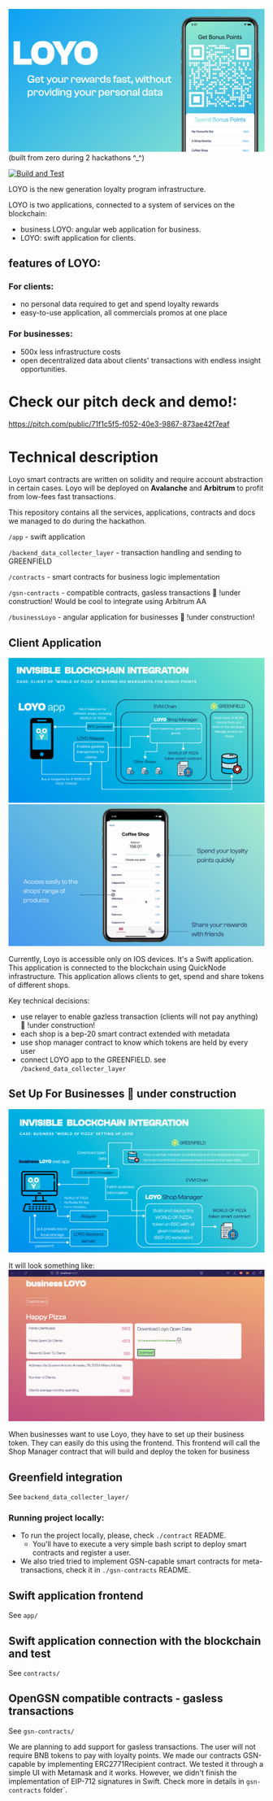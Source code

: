 ![](images/logo.png)
(built from zero during 2 hackathons ^_^)

[![Build and Test](https://github.com/luaroncrew/Loyo/actions/workflows/test-contracts.yml/badge.svg)](https://github.com/luaroncrew/Loyo/actions/workflows/test-contracts.yml)

LOYO is the new generation loyalty program infrastructure.

LOYO is two applications, connected to a system of services on the blockchain:

- business LOYO: angular web application for business.
- LOYO: swift application for clients.

## features of LOYO:
### For clients: 
- no personal data required to get and spend loyalty rewards
- easy-to-use application, all commercials promos at one place

### For businesses: 
- 500x less infrastructure costs
- open decentralized data about clients' transactions with endless insight opportunities.

# Check our pitch deck and demo!:
https://pitch.com/public/71f1c5f5-f052-40e3-9867-873ae42f7eaf

# Technical description
Loyo smart contracts are written on solidity and require account abstraction in certain cases.
Loyo will be deployed on **Avalanche** and **Arbitrum** to profit from low-fees fast transactions.

This repository contains all the services, applications, contracts and docs we managed
to do during the hackathon.

`/app` - swift application 

`/backend_data_collecter_layer` - transaction handling and sending to GREENFIELD

`/contracts` - smart contracts for business logic implementation

`/gsn-contracts` - compatible contracts, gasless transactions 🚧 !under construction! Would be cool to integrate using Arbitrum AA

`/businessLoyo` - angular application for businesses 🚧 !under construction!

## Client Application
![](images/tech_diagram_2.png)
![](images/swiftapp.png)

Currently, Loyo is accessible only on IOS devices. 
It's a Swift application. This application is
connected to the blockchain using QuickNode infrastructure.
This application allows clients to get, spend and share tokens
of different shops.

Key technical decisions:

- use relayer to enable gazless transaction (clients will not pay anything) 🚧 !under construction!
- each shop is a bep-20 smart contract extended with metadata
- use shop manager contract to know which tokens are held by every user
- connect LOYO app to the GREENFIELD. see `/backend_data_collecter_layer`


## Set Up For Businesses 🚧 under construction
![](images/tech_diagram_1.png)

It will look something like:
![](images/frontend.png)

When businesses want to use Loyo, they have to set up their 
business token. They can easily do this using the frontend. 
This frontend will call the Shop Manager contract 
that will build 
and deploy the token for business

## Greenfield integration

See ```backend_data_collecter_layer/```


### Running project locally:
- To run the project locally, please, check `./contract` README.
    - You'll have to execute a very simple bash script to deploy smart contracts and register a user.
- We also tried tried to implement GSN-capable smart contracts for meta-transactions, check it in `./gsn-contracts` README.

## Swift application frontend
See ```app/```

## Swift application connection with the blockchain and test

See ```contracts/```

## OpenGSN compatible contracts - gasless transactions

See ```gsn-contracts/```

We are planning to add support for gasless transactions. The user will not require BNB tokens to pay with loyalty points. 
We made our contracts GSN-capable by implementing ERC2771Recipient contract. We tested it through a simple UI with Metamask and it works. However, we didn't finish the implementation of EIP-712 signatures in Swift. Check more in details in `gsn-contracts` folder`.
